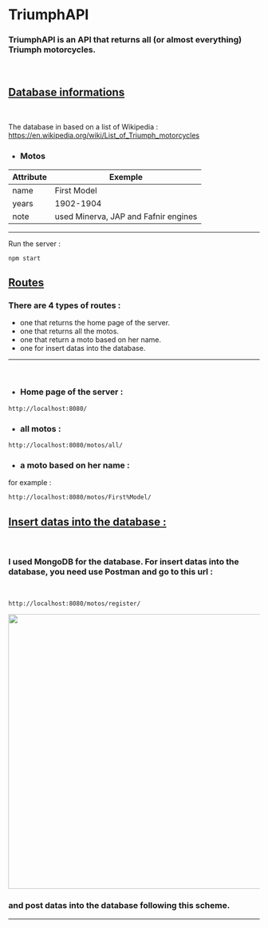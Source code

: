 # TriumphAPI

### TriumphAPI is an API that returns all (or almost everything) Triumph motorcycles.

<br>

## <u>Database informations</u>
<br>

The database in based on a list of Wikipedia : https://en.wikipedia.org/wiki/List_of_Triumph_motorcycles
<br>

- ### Motos
| Attribute    | Exemple                                                     | 
|--------------|-------------------------------------------------------------|
| name         | First Model                                                 |       
| years        | 1902-1904                                                   |
| note         | used Minerva, JAP and Fafnir engines                        |

---
Run the server : 
```
npm start
```
## <u>Routes</u>

### There are 4 types of routes :
- one that returns the home page of the server.
- one that returns all the motos.
- one that return a moto based on her name.
- one for insert datas into the database.

---
<br>

- ### Home page of the server :

```
http://localhost:8080/
```

- ### all motos :
```
http://localhost:8080/motos/all/
```

- ### a moto based on her name : 
for example :
```
http://localhost:8080/motos/First%Model/
```

## <u>Insert datas into the database :</u>
<br>

### I used MongoDB for the database. For insert datas into the database, you need use Postman and go to this url :
<br>

```
http://localhost:8080/motos/register/ 
```
<img src="https://cdn.discordapp.com/attachments/907700857150267395/965542007235809351/unknown.png" width="550px">

### and post datas into the database following this scheme.
---
